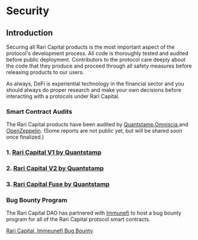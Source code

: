 # Security

## Introduction 

Securing all Rari Capital products is the most important aspect of the protocol's development process. All code is thoroughly tested and audited before public deployment. Contributors to the protocol care deeply about the code that they produce and proceed through all safety measures before releasing products to our users. 

As always, DeFi is experiential technology in the financial sector and you should always do proper research and make your own decisions before interacting with a protocols under Rari Capital. 

### Smart Contract Audits 

The Rari Capital products have been audited by [Quantstamp](https://quantstamp.com/),[Omniscia](https://omniscia.io/),and [OpenZeppelin](https://openzeppelin.com/). (Some reports are not public yet, but will be shared soon once finalized.)

### 1. [Rari Capital V1 by Quantstamp](https://certificate.quantstamp.com/full/rari-capital)

### 2. [Rari Capital V2 by Quantstamp](https://certificate.quantstamp.com/full/rari-capital-v-2)

### 3. [Rari Capital Fuse by Quantstamp](https://certificate.quantstamp.com/full/fuse-contracts)

### Bug Bounty Program 

The Rari Capital DAO has partnered with [Immunefi](https://immunefi.com/) to host a bug bounty program for all of the Rari Capital protocol smart contracts.



[Rari Capital, Immeunefi Bug Bounty](https://immunefi.com/bounty/raricapital/)

